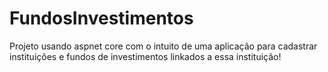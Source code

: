 # FundosInvestimentos
Projeto usando aspnet core com o intuito de uma aplicação para cadastrar instituições e fundos de investimentos linkados a essa instituição!

